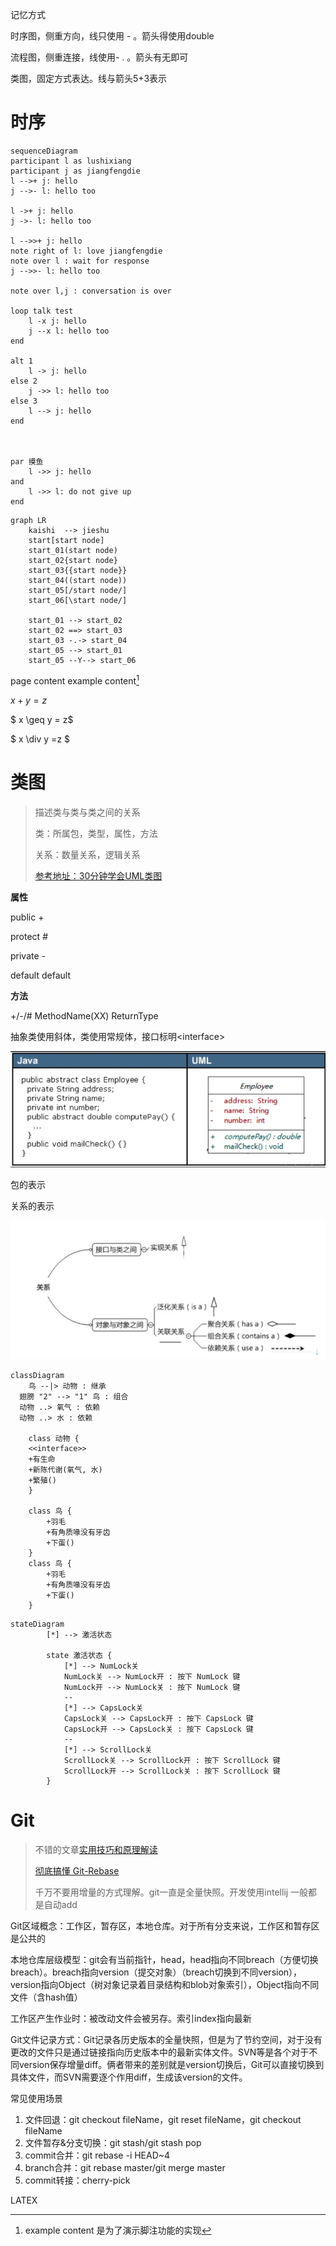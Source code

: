 记忆方式

时序图，侧重方向，线只使用 - 。箭头得使用double

流程图，侧重连接，线使用- . 。箭头有无即可

类图，固定方式表达。线与箭头5+3表示

# 时序

```mermaid
sequenceDiagram 
participant l as lushixiang
participant j as jiangfengdie 
l -->+ j: hello
j -->- l: hello too

l ->+ j: hello
j ->- l: hello too

l -->>+ j: hello
note right of l: love jiangfengdie
note over l : wait for response
j -->>- l: hello too

note over l,j : conversation is over

loop talk test
	l -x j: hello
	j --x l: hello too
end 

alt 1
	l -> j: hello 
else 2
	j ->> l: hello too
else 3 
	l --> j: hello 
end



par 摸鱼
	l ->> j: hello 
and 
	l ->> l: do not give up
end 
```

```mermaid
graph LR
	kaishi  --> jieshu
	start[start node]
	start_01(start node)
	start_02{start node}
	start_03{{start node}}
	start_04((start node))
	start_05[/start node/]
	start_06[\start node/]
	
	start_01 --> start_02
	start_02 ==> start_03
	start_03 -.-> start_04
	start_05 --> start_01
	start_05 --Y--> start_06
```

page content example content[^exampleContent]

[^exampleContent]:example content 是为了演示脚注功能的实现

$x+y=z$

$ x \geq y = z$



$ x \div y =z $





# 类图



> 描述类与类与类之间的关系
>
> 类：所属包，类型，属性，方法
>
> 关系：数量关系，逻辑关系
>
> [参考地址：30分钟学会UML类图](https://zhuanlan.zhihu.com/p/109655171)

**属性**

public +

protect #

private -

default default

**方法**

+/-/# MethodName(XX) ReturnType

抽象类使用斜体，类使用常规体，接口标明\<interface>

![image-20221212171920326](https://raw.githubusercontent.com/xiaoluxiang/picCollect/main/workDesign/img/image-20221212171920326.png)

包的表示

关系的表示

![image-20221212172116728](https://raw.githubusercontent.com/xiaoluxiang/picCollect/main/workDesign/img/image-20221212172116728.png)

```mermaid
classDiagram
	鸟 --|> 动物 : 继承
  翅膀 "2" --> "1" 鸟 : 组合
  动物 ..> 氧气 : 依赖
  动物 ..> 水 : 依赖
  
	class 动物 {
    <<interface>>
    +有生命
    +新陈代谢(氧气, 水)
    +繁殖()
	}
	
	class 鸟 {
		+羽毛
		+有角质喙没有牙齿
		+下蛋()
	}
	class 鸟 {
		+羽毛
		+有角质喙没有牙齿
		+下蛋()
	}
```





```mermaid
stateDiagram
        [*] --> 激活状态

        state 激活状态 {
            [*] --> NumLock关
            NumLock关 --> NumLock开 : 按下 NumLock 键
            NumLock开 --> NumLock关 : 按下 NumLock 键
            --
            [*] --> CapsLock关
            CapsLock关 --> CapsLock开 : 按下 CapsLock 键
            CapsLock开 --> CapsLock关 : 按下 CapsLock 键
            --
            [*] --> ScrollLock关
            ScrollLock关 --> ScrollLock开 : 按下 ScrollLock 键
            ScrollLock开 --> ScrollLock关 : 按下 ScrollLock 键
        }			
```



# Git

> 不错的文章[实用技巧和原理解读](https://colstuwjx.github.io/2020/11/git实用技巧和原理解读/)
>
> [彻底搞懂 Git-Rebase](http://jartto.wang/2018/12/11/git-rebase/)
>
> 千万不要用增量的方式理解。git一直是全量快照。开发使用intellij 一般都是自动add

Git区域概念：工作区，暂存区，本地仓库。对于所有分支来说，工作区和暂存区是公共的

本地仓库层级模型：git会有当前指针，head，head指向不同breach（方便切换breach）。breach指向version（提交对象）（breach切换到不同version），version指向Object（树对象记录着目录结构和blob对象索引），Object指向不同文件（含hash值）

工作区产生作业时：被改动文件会被另存。索引index指向最新

Git文件记录方式：Git记录各历史版本的全量快照，但是为了节约空间，对于没有更改的文件只是通过链接指向历史版本中的最新实体文件。SVN等是各个对于不同version保存增量diff。俩者带来的差别就是version切换后，Git可以直接切换到具体文件，而SVN需要逐个作用diff，生成该version的文件。

常见使用场景

1. 文件回退：git checkout fileName，git reset fileName，git checkout fileName
2. 文件暂存&分支切换：git stash/git stash pop 
3. commit合并：git rebase -i HEAD~4
4. branch合并：git rebase master/git merge master
5. commit转接：cherry-pick

LATEX
